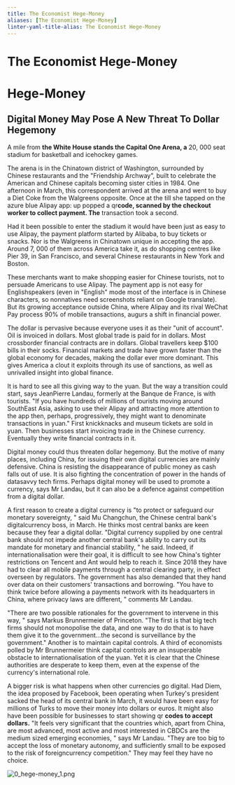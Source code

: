 ```yaml
---
title: The Economist Hege-Money
aliases: [The Economist Hege-Money]
linter-yaml-title-alias: The Economist Hege-Money
---
```

# The Economist Hege-Money

# Hege-Money

## Digital Money May Pose A New Threat To Dollar Hegemony

A mile from **the White House stands the Capital One Arena,  a** 20, 000 seat stadium for basketball and icehockey games.

The arena is in the Chinatown district of Washington,  surrounded by Chinese restaurants and the "Friendship Archway",  built to celebrate the American and Chinese capitals becoming sister cities in 1984. One afternoon in March,  this correspondent arrived at the arena and went to buy a Diet Coke from the Walgreens opposite. Once at the till she tapped on the azure blue Alipay app: up popped a qr**code,  scanned by the checkout worker to collect payment. The** transaction took a second.

Had it been possible to enter the stadium it would have been just as easy to use Alipay,  the payment platform started by Alibaba,  to buy tickets or snacks. Nor is the Walgreens in Chinatown unique in accepting the app. Around 7, 000 of them across America take it,  as do shopping centres like Pier 39,  in San Francisco,  and several Chinese restaurants in New York and Boston.

These merchants want to make shopping easier for Chinese tourists,  not to persuade Americans to use Alipay. The payment app is not easy for Englishspeakers (even in "English" mode most of the interface is in Chinese characters,  so nonnatives need screenshots reliant on Google translate). But its growing acceptance outside China,  where Alipay and its rival WeChat Pay process 90% of mobile transactions,  augurs a shift in financial power.

The dollar is pervasive because everyone uses it as their "unit of account". Oil is invoiced in dollars. Most global trade is paid for in dollars. Most crossborder financial contracts are in dollars. Global travellers keep $100 bills in their socks. Financial markets and trade have grown faster than the global economy for decades,  making the dollar ever more dominant. This gives America a clout it exploits through its use of sanctions,  as well as unrivalled insight into global finance.

It is hard to see all this giving way to the yuan. But the way a transition could start,  says JeanPierre Landau,  formerly at the Banque de France,  is with tourists. "If you have hundreds of millions of tourists moving around SouthEast Asia,  asking to use their Alipay and attracting more attention to the app then,  perhaps,  progressively,  they might want to denominate transactions in yuan." First knickknacks and museum tickets are sold in yuan. Then businesses start invoicing trade in the Chinese currency. Eventually they write financial contracts in it.

Digital money could thus threaten dollar hegemony. But the motive of many places,  including China,  for issuing their own digital currencies are mainly defensive. China is resisting the disappearance of public money as cash falls out of use. It is also fighting the concentration of power in the hands of datasavvy tech firms. Perhaps digital money will be used to promote a currency,  says Mr Landau,  but it can also be a defence against competition from a digital dollar.

A first reason to create a digital currency is "to protect or safeguard our monetary sovereignty, " said Mu Changchun,  the Chinese central bank's digitalcurrency boss,  in March. He thinks most central banks are keen because they fear a digital dollar. "Digital currency supplied by one central bank should not impede another central bank's ability to carry out its mandate for monetary and financial stability, " he said.
Indeed,  if internationalisation were their goal,  it is difficult to see how China's tighter restrictions on Tencent and Ant would help to reach it. Since 2018 they have had to clear all mobile payments through a central clearing party,  in effect overseen by regulators. The government has also demanded that they hand over data on their customers' transactions and borrowing. "You have to think twice before allowing a payments network with its headquarters in China,  where privacy laws are different, " comments Mr Landau.

"There are two possible rationales for the government to intervene in this way, " says Markus Brunnermeier of Princeton. "The first is that big tech firms should not monopolise the data,  and one way to do that is to have them give it to the government…the second is surveillance by the government." Another is to maintain capital controls. A third of economists polled by Mr Brunnermeier think capital controls are an insuperable obstacle to internationalisation of the yuan. Yet it is clear that the Chinese authorities are desperate to keep them,  even at the expense of the currency's international role.

A bigger risk is what happens when other currencies go digital. Had Diem,  the idea proposed by Facebook,  been operating when Turkey's president sacked the head of its central bank in March,  it would have been easy for millions of Turks to move their money into dollars or euros. It might also have been possible for businesses to start showing qr **codes to accept dollars.** "It feels very significant that the countries which,  apart from China,  are most advanced,  most active and most interested in CBDCs are the medium sized emerging economies, " says Mr Landau. "They are too big to accept the loss of monetary autonomy,  and sufficiently small to be exposed to the risk of foreigncurrency competition." They may feel they have no choice.

![0_hege-money_1.png](0_hege-money_1.png)